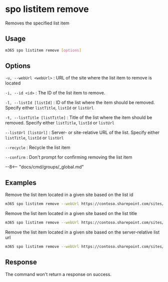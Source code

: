 # spo listitem remove

Removes the specified list item

## Usage

```sh
m365 spo listitem remove [options]
```

## Options

`-u, --webUrl <webUrl>`
: URL of the site where the list item to remove is located

`-i, --id <id>`
: The ID of the list item to remove.

`-l, --listId [listId]`
: ID of the list where the item should be removed. Specify either `listTitle`, `listId` or `listUrl`

`-t, --listTitle [listTitle]`
: Title of the list where the item should be removed. Specify either `listTitle`, `listId` or `listUrl`

`--listUrl [listUrl]`
: Server- or site-relative URL of the list. Specify either `listTitle`, `listId` or `listUrl`

`--recycle`
: Recycle the list item

`--confirm`
: Don't prompt for confirming removing the list item

--8<-- "docs/cmd/groups/_global.md"

## Examples

Remove the list item located in a given site based on the list id

```sh
m365 spo listitem remove --webUrl https://contoso.sharepoint.com/sites/project-x --listId 0cd891ef-afce-4e55-b836-fce03286cccf --id 1
```

Remove the list item located in a given site based on the list title

```sh
m365 spo listitem remove --webUrl https://contoso.sharepoint.com/sites/project-x --listTitle 'List 1' --id 1
```

Remove the list item located in a given site based on the server-relative list url

```sh
m365 spo listitem remove --webUrl https://contoso.sharepoint.com/sites/project-x --listUrl /sites/project-x/lists/TestList --id 1
```

## Response

The command won't return a response on success.

